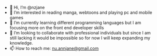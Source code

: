 - 👋 Hi, I’m @nzjane
- 👀 I’m interested in reading manga, webtoons and playing pc and mobile games
- 🌱 I’m currently learning different programming languages but I am focusing more on the front end developer skills
- 💞️ I’m looking to collaborate with professional individuals but since I am still lacking it would be impossible so for now I will keep expanding my knowledge.
- 📫 How to reach me: nu.annjane@gmail.com

<!---
nzjane/nzjane is a ✨ special ✨ repository because its `README.md` (this file) appears on your GitHub profile.
You can click the Preview link to take a look at your changes.
--->
